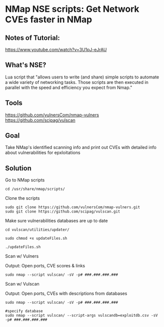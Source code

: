 # NMap NSE scripts: Get Network CVEs faster in NMap

## Notes of Tutorial:
https://www.youtube.com/watch?v=3U1pJ-eJrAU

## What's NSE?
Lua script that "allows users to write (and share) simple scripts to automate a wide variety of networking tasks. Those scripts are then executed in parallel with the speed and efficiency you expect from Nmap."

## Tools
https://github.com/vulnersCom/nmap-vulners
https://github.com/scipag/vulscan

## Goal
Take NMap's identified scanning info and print out CVEs with detailed info about vulnerabilities for epxloitations

## Solution
Go to NMap scripts
``` terminal
cd /usr/share/nmap/scripts/
```
Clone the scripts
```
sudo git clone https://github.com/vulnersCom/nmap-vulners.git
sudo git clone https://github.com/scipag/vulscan.git

```
Make sure vulnerabilities databases are up to date
```
cd vulscan/utilities/updater/

sudo chmod +x updateFiles.sh

./updateFiles.sh
```
Scan w/ Vulners

Output: Open ports, CVE scores & links
```
sudo nmap --script vulscan/ -sV -p# ###.###.###.###
```
Scan w/ Vulscan

Output: Open ports, CVEs with descriptions from databases
```
sudo nmap --script vulscan/ -sV -p# ###.###.###.###

#specify database
sudo nmap --script vulscan/ --script-args vulscandb=exploitdb.csv -sV -p# ###.###.###.###
```
